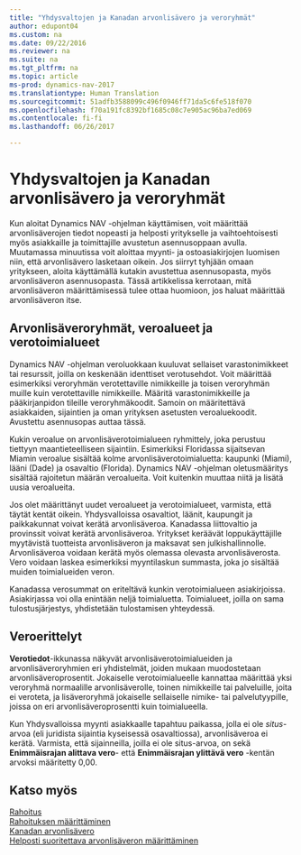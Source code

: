 ```yaml
---
title: "Yhdysvaltojen ja Kanadan arvonlisävero ja veroryhmät"
author: edupont04
ms.custom: na
ms.date: 09/22/2016
ms.reviewer: na
ms.suite: na
ms.tgt_pltfrm: na
ms.topic: article
ms-prod: dynamics-nav-2017
ms.translationtype: Human Translation
ms.sourcegitcommit: 51adfb3588099c496f0946ff71da5c6fe518f070
ms.openlocfilehash: f70a191fc8392bf1685c08c7e905ac96ba7ed069
ms.contentlocale: fi-fi
ms.lasthandoff: 06/26/2017

---
```


# <a name="sales-tax-and-tax-groups-in-the-us-and-canada"></a>Yhdysvaltojen ja Kanadan arvonlisävero ja veroryhmät
Kun aloitat Dynamics NAV -ohjelman käyttämisen, voit määrittää arvonlisäverojen tiedot nopeasti ja helposti yritykselle ja vaihtoehtoisesti myös asiakkaille ja toimittajille avustetun asennusoppaan avulla. Muutamassa minuutissa voit aloittaa myynti- ja ostoasiakirjojen luomisen niin, että arvonlisävero lasketaan oikein.
Jos siirryt tyhjään omaan yritykseen, aloita käyttämällä kutakin avustettua asennusopasta, myös arvonlisäveron asennusopasta. Tässä artikkelissa kerrotaan, mitä arvonlisäveron määrittämisessä tulee ottaa huomioon, jos haluat määrittää arvonlisäveron itse.  

## <a name="tax-groups-tax-areas-and-tax-jurisdictions"></a>Arvonlisäveroryhmät, veroalueet ja verotoimialueet
Dynamics NAV -ohjelman veroluokkaan kuuluvat sellaiset varastonimikkeet tai resurssit, joilla on keskenään identtiset verotusehdot. Voit määrittää esimerkiksi veroryhmän verotettaville nimikkeille ja toisen veroryhmän muille kuin verotettaville nimikkeille. Määritä varastonimikkeille ja pääkirjanpidon tileille veroryhmäkoodit. Samoin on määritettävä asiakkaiden, sijaintien ja oman yrityksen asetusten veroaluekoodit. Avustettu asennusopas auttaa tässä.  

Kukin veroalue on arvonlisäverotoimialueen ryhmittely, joka perustuu tiettyyn maantieteelliseen sijaintiin. Esimerkiksi Floridassa sijaitsevan Miamin veroalue sisältää kolme arvonlisäverotoimialuetta: kaupunki (Miami), lääni (Dade) ja osavaltio (Florida). Dynamics NAV -ohjelman oletusmääritys sisältää rajoitetun määrän veroalueita. Voit kuitenkin muuttaa niitä ja lisätä uusia veroalueita.  

Jos olet määrittänyt uudet veroalueet ja verotoimialueet, varmista, että täytät kentät oikein. Yhdysvalloissa osavaltiot, läänit, kaupungit ja paikkakunnat voivat kerätä arvonlisäveroa. Kanadassa liittovaltio ja provinssit voivat kerätä arvonlisäveroa. Yritykset keräävät loppukäyttäjille myytävistä tuotteista arvonlisäveron ja maksavat sen julkishallinnolle. Arvonlisäveroa voidaan kerätä myös olemassa olevasta arvonlisäverosta. Vero voidaan laskea esimerkiksi myyntilaskun summasta, joka jo sisältää muiden toimialueiden veron.  

Kanadassa verosummat on eriteltävä kunkin verotoimialueen asiakirjoissa. Asiakirjassa voi olla enintään neljä toimialuetta. Toimialueet, joilla on sama tulostusjärjestys, yhdistetään tulostamisen yhteydessä.

## <a name="tax-details"></a>Veroerittelyt
**Verotiedot**-ikkunassa näkyvät arvonlisäverotoimialueiden ja arvonlisäveroryhmien eri yhdistelmät, joiden mukaan muodostetaan arvonlisäveroprosentit. Jokaiselle verotoimialueelle kannattaa määrittää yksi veroryhmä normaalille arvonlisäverolle, toinen nimikkeille tai palveluille, joita ei veroteta, ja lisäveroryhmä jokaiselle sellaiselle nimike- tai palvelutyypille, joissa on eri arvonlisäveroprosentti kuin toimialueella.  

Kun Yhdysvalloissa myynti asiakkaalle tapahtuu paikassa, jolla ei ole *situs*-arvoa (eli juridista sijaintia kyseisessä osavaltiossa), arvonlisäveroa ei kerätä. Varmista, että sijainneilla, joilla ei ole situs-arvoa, on sekä **Enimmäisrajan alittava vero**- että **Enimmäisrajan ylittävä vero** -kentän arvoksi määritetty 0,00.  

## <a name="see-also"></a>Katso myös
[Rahoitus](finance-setup.md)  
[Rahoituksen määrittäminen](finance-setup-setup-finance-setup.md)  
[Kanadan arvonlisävero](ca-finance-setup-tax.md)  
[Helposti suoritettava arvonlisäveron määrittäminen](https://madeira.microsoft.com/en-us/blog/sales-tax-setup-made-easy)  

